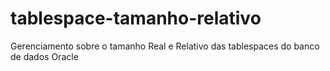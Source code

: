 # tablespace-tamanho-relativo
Gerenciamento sobre o tamanho Real e Relativo das tablespaces do banco de dados Oracle
